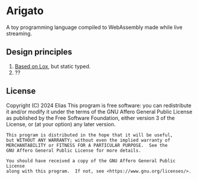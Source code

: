 # Arigato
A toy programming language compiled to WebAssembly made while live streaming.

## Design principles
1. [Based on Lox](https://github.com/munificent/craftinginterpreters), but static typed.
2. ??

## License
 Copyright (C) 2024  Elias
    This program is free software: you can redistribute it and/or modify
    it under the terms of the GNU Affero General Public License as
    published by the Free Software Foundation, either version 3 of the
    License, or (at your option) any later version.

    This program is distributed in the hope that it will be useful,
    but WITHOUT ANY WARRANTY; without even the implied warranty of
    MERCHANTABILITY or FITNESS FOR A PARTICULAR PURPOSE.  See the
    GNU Affero General Public License for more details.

    You should have received a copy of the GNU Affero General Public License
    along with this program.  If not, see <https://www.gnu.org/licenses/>.
